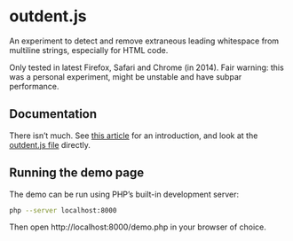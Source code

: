# outdent.js

An experiment to detect and remove extraneous leading whitespace from multiline strings, especially for HTML code.

Only tested in latest Firefox, Safari and Chrome (in 2014).
Fair warning: this was a personal experiment, might be unstable and have subpar performance.

## Documentation

There isn’t much. See [this article](https://fvsch.com/outdent-js) for an introduction, and look at the [outdent.js file](outdent.js) directly.

## Running the demo page

The demo can be run using PHP’s built-in development server:

```sh
php --server localhost:8000
```

Then open http://localhost:8000/demo.php in your browser of choice.
